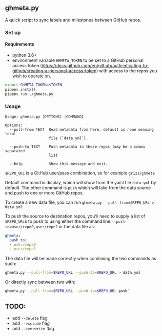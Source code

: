 
## ghmeta.py

A quick script to sync labels and milestones between GitHub repos.

### Set up

#### Requirements

- python 3.6+
-  environment variable `GHMETA_TOKEN` to be set to a GitHub personal access token (<https://docs.github.com/en/github/authenticating-to-github/creating-a-personal-access-token>) with access to the repos you wish to operate on.

```sh
export GHMETA_TOKEN=$TOKEN
pipenv install
pipenv run ./ghmeta.py
```

### Usage

```
Usage: ghmeta.py [OPTIONS] [COMMAND]

Options:
  --pull-from TEXT  Read metadata from here, default is none meaning local
                    file (`data.yml`).

  --push-to TEXT    Push metadata to these repos (may be a comma separated
                    list

  --help            Show this message and exit.
```

`$REPO_URL` is a GitHub user/pass combination, so for example `grizz/ghmeta`

Default command is display, which will show from the yaml file `data.yml` by default. The other command is `push` which will take from the data source and push to one or more GitHub repos.

To create a new data file, you can run `ghmeta.py --pull-from=$REPO_URL > data.yml`

To push the source to destination repos, you'll need to supply a list of `$REPO_URL`s to push to using either the command line `--push-to=user/repo0,user/repo2` or the data file as:

```yml
ghmeta:
  push_to:
  - user/repo0
  - user/repo1
```

The data file will be made correctly when combining the two commands as such:

```sh
ghmeta.py --pull-from=$REPO_URL --push-to=$REPO_URL > data.yml
```

Or directly sync between two with:

```sh
ghmeta.py --pull-from=$REPO_URL --push-to=$REPO_URL push`
```

## TODO:

- add `--delete` flag
- add `--exclude` flag
- add `--overwrite` flag

